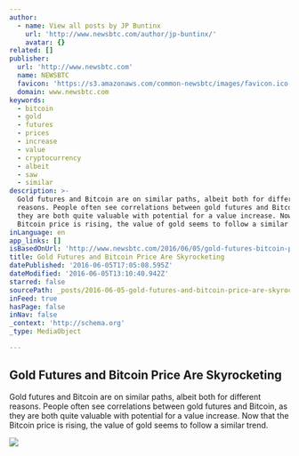 ```yaml
---
author:
  - name: View all posts by JP Buntinx
    url: 'http://www.newsbtc.com/author/jp-buntinx/'
    avatar: {}
related: []
publisher:
  url: 'http://www.newsbtc.com'
  name: NEWSBTC
  favicon: 'https://s3.amazonaws.com/common-newsbtc/images/favicon.ico'
  domain: www.newsbtc.com
keywords:
  - bitcoin
  - gold
  - futures
  - prices
  - increase
  - value
  - cryptocurrency
  - albeit
  - saw
  - similar
description: >-
  Gold futures and Bitcoin are on similar paths, albeit both for different
  reasons. People often see correlations between gold futures and Bitcoin, as
  they are both quite valuable with potential for a value increase. Now that the
  Bitcoin price is rising, the value of gold seems to follow a similar trend.
inLanguage: en
app_links: []
isBasedOnUrl: 'http://www.newsbtc.com/2016/06/05/gold-futures-bitcoin-price-skyrocketing/'
title: Gold Futures and Bitcoin Price Are Skyrocketing
datePublished: '2016-06-05T17:05:08.595Z'
dateModified: '2016-06-05T13:10:40.942Z'
starred: false
sourcePath: _posts/2016-06-05-gold-futures-and-bitcoin-price-are-skyrocketing.md
inFeed: true
hasPage: false
inNav: false
_context: 'http://schema.org'
_type: MediaObject

---
```

<article style=""><h1>Gold Futures and Bitcoin Price Are Skyrocketing</h1><p>Gold futures and Bitcoin are on similar paths, albeit both for different reasons. People often see correlations between gold futures and Bitcoin, as they are both quite valuable with potential for a value increase. Now that the Bitcoin price is rising, the value of gold seems to follow a similar trend.</p><img src="http://s3.amazonaws.com/main-newsbtc-images/2016/06/05134038/shutterstock_358570316-825x510.jpg" /></article>